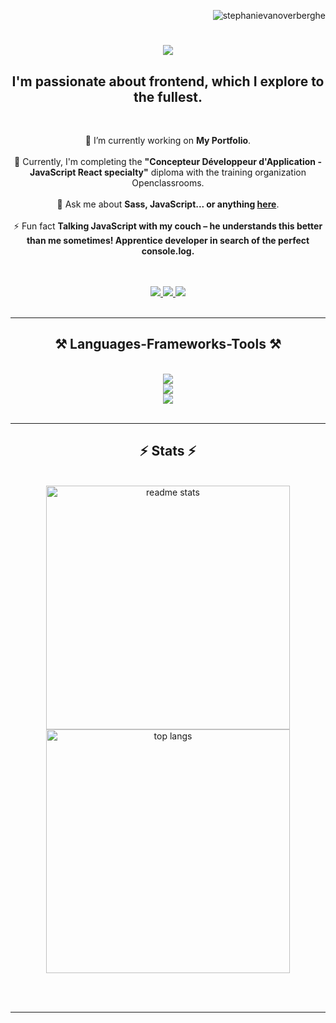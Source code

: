 <p align="right"> <img src= "https://komarev.com/ghpvc/?username=stephanievanoverberghe&label=Visitors&color=0084ff&style=flat" alt="stephanievanoverberghe" /> </p>

<h1 align="center">
    <img src="https://readme-typing-svg.herokuapp.com/?color=0084ff&font=Righteous&size=35&center=true&vCenter=true&width=500&height=70&duration=4000&lines=Hi+There+!+👋;+I'm+Stéphanie+Vanoverberghe+!;+🏡+I+am+from+France+🇫🇷" />
</h1>

<h2 align="center" color="#edf6ff">I'm passionate about frontend, which I explore to the fullest.</h2>

<br/>

<div align="center">
    
🔭 I’m currently working on **My Portfolio**.<br/>
<br/>
🌱 Currently, I'm completing the **"Concepteur Développeur d'Application - JavaScript React specialty"** diploma with the training organization Openclassrooms.<br/>
<br/>
💬 Ask me about **Sass, JavaScript... or anything [here](https://github.com/stephanievanoverberghe/stephanievanoverberghe/issues)**.<br/>
<br/>
⚡ Fun fact **Talking JavaScript with my couch – he understands this better than me sometimes! Apprentice developer in search of the perfect console.log.**
  
</div>
<br/>
<br/>

<div align="center"> 
  <a href="mailto:orangestreet59123@gmail.com">
    <img src="https://img.shields.io/badge/Gmail-333333?style=for-the-badge&logo=gmail&logoColor=red" />
  </a>
  <a href="https://www.linkedin.com/in/stephanie-vanoverberghe/" target="_blank">
    <img src="https://img.shields.io/badge/LinkedIn-0077B5?style=for-the-badge&logo=linkedin&logoColor=white" target="_blank" />
  </a>
  <a href="https://stephanievanoverberghe.github.io/portfolio/" target="_blank">
     <img src="https://img.shields.io/badge/Portfolio-FF5722?style=for-the-badge&logo=todoist&logoColor=white" target="_blank" />
  </a>
</div>
<br/>

<hr/>

<h2 align="center">⚒️ Languages-Frameworks-Tools ⚒️</h2>
<br/>
<div align="center">
    <img src="https://skillicons.dev/icons?i=sass,javascript" /><br>
    <img src="https://skillicons.dev/icons?i=bootstrap,tailwind,react" /><br>
    <img src="https://skillicons.dev/icons?i=vscode,github,git" /><br>

</div>

<br/>
<hr/>

<h2 align="center">⚡ Stats ⚡</h2>
<br>
<div align="center">  
  <img width=390 src="https://github-readme-stats.vercel.app/api?username=stephanievanoverberghe&count_private=true&show_icons=true&theme=react&rank_icon=github&border_radius=10" alt="readme stats" />
  <img width=390 align="center" src="https://github-readme-stats.vercel.app/api/top-langs/?username=stephanievanoverberghe&hide=HTML&langs_count=8&layout=compact&theme=react&border_radius=10&size_weight=0.5&count_weight=0.5&exclude_repo=github-readme-stats" alt="top langs" />

</div>

<br/><br/>

<hr/>

